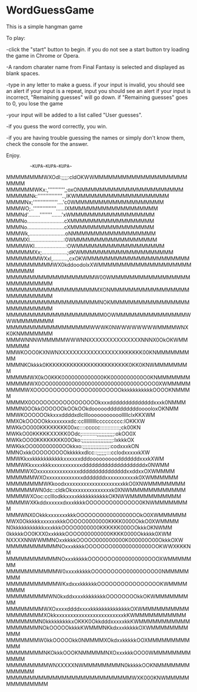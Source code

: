 # WordGuessGame

This is a simple hangman game

To play:

-click the "start" button to begin. 
    if you do not see a start button try loading the game in Chrome or Opera.

-A random charater name from Final Fantasy is selected and displayed as blank spaces.

-type in any letter to make a guess.
    if your input is invalid, you should see an alert
    if your input is a repeat, input you should see an alert
    if your input is incorrect, "Remaining guesses" will go down.
        if "Remaining guesses" goes to 0, you lose the game

-your input will be added to a list called "User guesses".

-if you guess the word correctly, you win.

-if you are having trouble guessing the names or simply don't know them, check the console for the answer.

Enjoy.

             ~KUPA~KUPA~KUPA~

MMMMMMMMWXOdl:;;;;:cldOKWWMMMMMMMMMMMMMMMMMMMMMMMM
MMMMMMWKx:,''''''''''',;oxONMMMMMMMMMMMMMMMMMMMMMM
MMMMMNk:''''''''''''''''..,lKWMMMMMMMMMMMMMMMMMMMM
MMMMNx;''''''''''''''''....'c0WMMMMMMMMMMMMMMMMMMM
MMMWO;..'''''''''''''''......lXMMMMMMMMMMMMMMMMMMM
MMMNd'........''''''''.......'xWMMMMMMMMMMMMMMMMMM
MMMNo.........................cXMMMMMMMMMMMMMMMMMM
MMMNo.........................cXMMMMMMMMMMMMMMMMMM
MMMWk,........................oNMMMMMMMMMMMMMMMMMM
MMMMXl.......................:0WMMMMMMMMMMMMMMMMMM
MMMMWKl.....................:OWMMMMMMMMMMMMMMMMMMM
MMMMMMXx;.................;dKWMMMMMMMMMMMMMMMMMMMM
MMMMMMMWXxl,..........,cxOKWMMMMMMMMMMMMMMMMMMMMMM
MMMMMMMMMMWX0kddoodolxXWMMMMMMMMMMMMMMMMMMMMMMMMMM
MMMMMMMMMMMMMMMMMMMW00WMMMMMMMMMMMMMMMMMMMMMMMMMMM
MMMMMMMMMMMMMMMMMMMMXONMMMMMMMMMMMMMMMMMMMMMMMMMMM
MMMMMMMMMMMMMMMMMMMMNOKMMMMMMMMMMMMMMMMMMMMMMMMMMM
MMMMMMMMMMMMMMMMMMMMM0OWMMMMMMMMMMMMMMMWWWMMMMMMMM
MMMMMMMMMMMMMMMMMMWWWK0NWWWWWWWWMMMMWNXK0KNMMMMMMM
MMMWNNNWMMMMMWWWNNXXXXXXXXXXXXXXXNNNX0OkOKWMMMMMMM
MMWKOOO0KXNWNXXXXXXXXXXXXXXXXXXKKKKKK00KNMMMMMMMMM
MMMNKOkkkk0KKKKKKKKKKKKKKKKKKKKKKKK0KK0KNWMMMMMMMM
MMMMMWX0kO0KKK0000000000000KK0000000000O0KNMMMMMMM
MMMMMWX0OO0000000000000000000000000000OOOO0XWMMMMM
MMMMWXOOOOOOOOOOOOOOO000OOOOOkkkkkkkkkkkOOOOKNMMMM
MMMMX0OOOOOOOOOOOOOOOOOkxxxddddddddddddddxxxk0NMMM
MMMN0OOkkOOOOOOkOOkOOkdoooooddddddddddooooloxOKNMM
MMWKOOOOOOkkxxxddddxdlclllooooooooooolllllclxKKXWM
MMXOkOOOOOkkxxxxxxxdc:ccllllllllllccccccccc:lOKKXW
MWKkOO000KKKKKKKK00xc::::ccccc:::::::::::::;ck00KN
MWKkO00KKKKKXXXKK0Odc;::::::::::;;;;;;;;;;;:okOO0X
MWKkOO00KKKKKKKK00Oko:;;;;;;;;;;;;;;;;;;;;:lxkkkOX
MWKkkOO000000000OOkkxo:;;;;;;;;;;;;;;;;;:codxxxkON
MMNOxkkOOOOOOOOOkkkkkxdlcc::;;;;;;:::cclodxxxxxkXW
MMWKkxxkkkkkkkkkkkxxxxxxdddooooooooodddddddxxxkXWM
MMMWKkxxxxkkkxxxxxxxxxxxddddddddddddddddddddx0NWMM
MMMMWXOxxxxxxxxxxxxxxxdddddddddddddddxxddxxOXWMMMM
MMMMMMWXOxxxxxxxxxxxxxdddddddxxxxxxxxxxxk0XWMMMMMM
MMMMMMMMWKkoodxxxxxxxxxxxxxxxxxxxxxkkO0XNWMMMMMMMM
MMMMMMWN0dc::cldkOkxxxxxxxxxxxxxxk0XNWMMMMMMMMMMMM
MMMMWXOoc:cclllodkkxxxxkkkkkkkkkkkOKNWWMMMMMMMMMMM
MMMMWXKkddxxxxxxdxxxkkkkOOOOOOO00OOOOO0KNWMMMMMMMM
MMMWNX0OkkkxxxxxxxkkkOOOOOO0000000000OOkO0XWMMMMMM
MWX0OkkkkkxxxxxxkkkOOOOO0000000KKKK0000OkkO0XWMMMM
N0kkkkkkkkkkkxxxkkkOOOO0000000KKKKKK000OOkkkOKNWMM
0kkkkkOO0KXX0xxkkkkOOOO000000000KKKK0000Okkkkk0XWM
NXXXXNNWWMMNOxxkkkkOOOOO000000000K000000O00OkkkOXW
MMMMMMMMMMMNOxxxkkkkOOOOOOO000000000000OOKWWXKKKNM
MMMMMMMMMMMNOxxxkkkkkOOOOOOO0000000000OOOXWMMMMMMM
MMMMMMMMMMMW0xxxxkkkkkOOOOOOOOO00000OOOO0NMMMMMMMM
MMMMMMMMMMMWKxdxxxkkkkkkOOOOOOOOOOOOOOOOKWMMMMMMMM
MMMMMMMMMWN0kxddxxxxkkkkkkkkOOOOOOOOkkOKWMMMMMMMMM
MMMMMMMMWXOxxxxddddxxxxkkkkkkkkkkkkkkOXWMMMMMMMMMM
MMMMMMMMXOkkxxxxxxxxxxxxxxxxxxxxxxxxkKWMMMMMMMMMMM
MMMMMMMN0kkkkkkkkkxOKKK0OkkdddxxxxxkkKWMMMMMMMMMMM
MMMMMMMNOkOOOOOkkkkKWMMMNKkdxxxkkkkkOXWMMMMMMMMMMM
MMMMMMMW0kkOOOOOkk0NMMMMXOkdxxkkkkkOOXMMMMMMMMMMMM
MMMMMMMMNKOkkkOOOKNMMMMMNXOxxxkkkOOO0WMMMMMMMMMMMM
MMMMMMMMMWNXXXXXNWMMMMMMMMN0kkkkkOOKNMMMMMMMMMMMMM
MMMMMMMMMMMMMMMMMMMMMMMMMMMWXK000KNWMMMMMMMMMMMMMM
